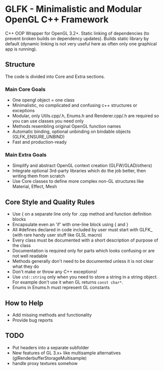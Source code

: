 GLFK - Minimalistic and Modular OpenGL C++ Framework
====================================================

C++ OOP Wrapper for OpenGL 3.2+.
Static linking of dependencies (to prevent broken builds on dependency updates).
Builds static library by default (dynamic linking is not very useful here as often only one graphical app is running).

## Structure ##
The code is divided into Core and Extra sections.

### Main Core Goals ###

- One opengl object = one class
- Minimalistic, no complicated and confusing c++ structures or exceptions
- Modular, only Utils.cpp/.h, Enums.h and Renderer.cpp/.h are required so you can use classes you need only
- Methods resembling original OpenGL function names
- Automatic binding, optional unbinding on bindable objects (GLFK_ENSURE_UNBIND)
- Fast and production-ready

### Main Extra Goals ###

- Simplify and abstract OpenGL context creation (GLFW/GLAD/others)
- Integrate optional 3rd-party libraries which do the job better, then writing them from scratch
- Use Core classes to define more complex non-GL structures like Material, Effect, Mesh

## Core Style and Quality Rules ##

- Use { on a separate line only for .cpp method and function definition blocks
- Encapsulate even an 'if' with one-line block using { and }
- All #defines declared in code included by user must start with GLFK_ (with rare handy user stuff like GLSL macro)
- Every class must be documented with a short description of purpose of the class
- Documentation is required only for parts which looks confusing or are not well readable
- Methods generally don't need to be documented unless it is not clear what they do
- Don't make or throw any C++ exceptions!
- Use `std::string` only when you need to store a string in a string object. For example don't use it when GL returns `const char*`.
- Enums in Enums.h must represent GL constants

## How to Help ##

- Add missing methods and functionality
- Provide bug reports

## TODO ##

- Put headers into a separate subfolder
- New features of GL 3.x+ like multisample alternatives (glRenderbufferStorageMultisample)
- handle proxy textures somehow


